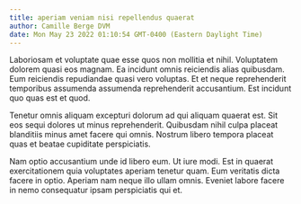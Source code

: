 ```yaml
---
title: aperiam veniam nisi repellendus quaerat
author: Camille Berge DVM
date: Mon May 23 2022 01:10:54 GMT-0400 (Eastern Daylight Time)
---
```

Laboriosam et voluptate quae esse quos non mollitia et nihil. Voluptatem dolorem quasi eos magnam. Ea incidunt omnis reiciendis alias quibusdam. Eum reiciendis repudiandae quasi vero voluptas. Et et neque reprehenderit temporibus assumenda assumenda reprehenderit accusantium. Est incidunt quo quas est et quod.

 Tenetur omnis aliquam excepturi dolorum ad qui aliquam quaerat est. Sit eos sequi dolores ut minus reprehenderit. Quibusdam nihil culpa placeat blanditiis minus amet facere qui omnis. Nostrum libero tempora placeat quas et beatae cupiditate perspiciatis.

 Nam optio accusantium unde id libero eum. Ut iure modi. Est in quaerat exercitationem quia voluptates aperiam tenetur quam. Eum veritatis dicta facere in optio. Aperiam nam neque illo ullam omnis. Eveniet labore facere in nemo consequatur ipsam perspiciatis qui et.